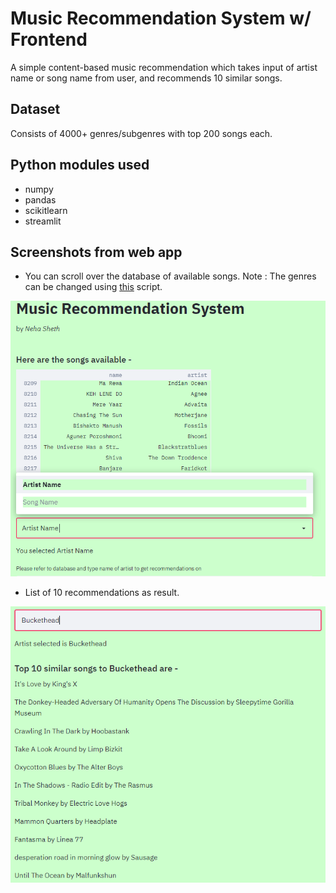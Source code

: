 # Music Recommendation System w/ Frontend
A simple content-based music recommendation which takes input of artist name or song name from user, and recommends 10 similar songs. 

## Dataset 
Consists of 4000+ genres/subgenres with top 200 songs each.

## Python modules used 
- numpy
- pandas
- scikitlearn
- streamlit 

## Screenshots from web app

- You can scroll over the database of available songs. 
Note : The genres can be changed using [this](https://github.com/nehasheth2/music-recommender-and-frontend/blob/master/settinggenres.pyy) script. 

![](/images/dfdemo1.PNG)

- List of 10 recommendations as result.

![](/images/dfdem2.PNG)
